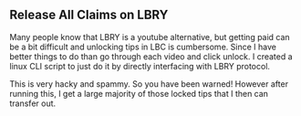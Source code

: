 ## Release All Claims on LBRY

Many people know that LBRY is a youtube alternative, but getting paid can be a bit difficult and unlocking tips in LBC is cumbersome. Since I have better things to do than go through each video and click unlock. I created a linux CLI script to just do it by directly interfacing with LBRY protocol. 

This is very hacky and spammy. So you have been warned! However after running this, I get a large majority of those locked tips that I then can transfer out.
